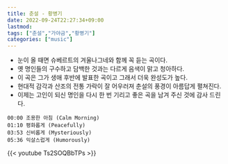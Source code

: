 ```yaml
---
title: 춘설 - 황병기
date: 2022-09-24T22:27:34+09:00
lastmod:
tags: ["춘설","가야금","황병기"]
categories: ["music"]
---
```


* 눈이 올 때면 슈베르트의 겨울나그네와 함께 꼭 듣는 곡이다.
* 옛 명인들의 구수하고 담백한 것과는 다르게 음색이 맑고 청아하다.
* 이 곡은 그가 생애 후반에 발표한 곡이고 그래서 더욱 완성도가 높다.
* 현대적 감각과 산조의 전통 가락이 잘 어우러져 춘설의 풍경이 아름답게 펼쳐진다.
* 이제는 고인이 되신 명인을 다시 한 번 기리고 좋은 곡을 남겨 주신 것에 감사 드린다.

```
00:00 조용한 아침 (Calm Morning)
01:10 평화롭게 (Peacefully)
03:53 신비롭게 (Mysteriously)
05:36 익살스럽게 (Humorously)
```

{{< youtube Ts2SOQBbTPs >}}
